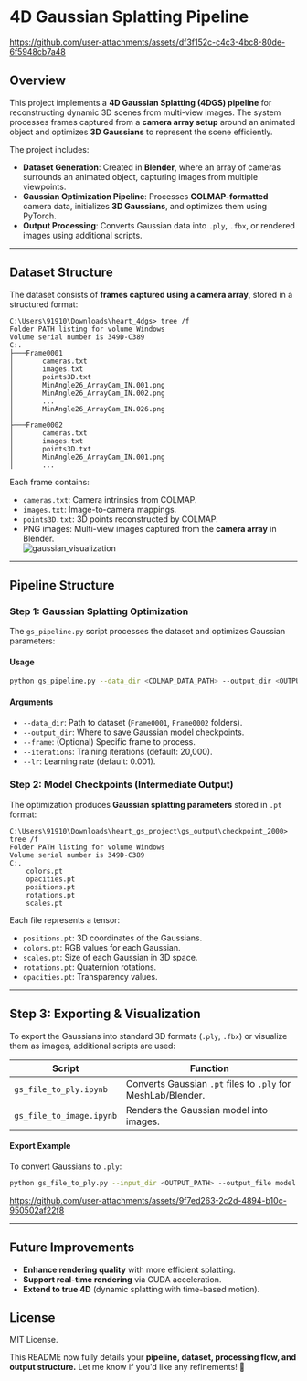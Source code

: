 # **4D Gaussian Splatting Pipeline**  


https://github.com/user-attachments/assets/df3f152c-c4c3-4bc8-80de-6f5948cb7a48


## **Overview**  
This project implements a **4D Gaussian Splatting (4DGS) pipeline** for reconstructing dynamic 3D scenes from multi-view images. The system processes frames captured from a **camera array setup** around an animated object and optimizes **3D Gaussians** to represent the scene efficiently.  

The project includes:  

- **Dataset Generation**: Created in **Blender**, where an array of cameras surrounds an animated object, capturing images from multiple viewpoints.  
- **Gaussian Optimization Pipeline**: Processes **COLMAP-formatted** camera data, initializes **3D Gaussians**, and optimizes them using PyTorch.  
- **Output Processing**: Converts Gaussian data into `.ply`, `.fbx`, or rendered images using additional scripts.  

---

## **Dataset Structure**  
The dataset consists of **frames captured using a camera array**, stored in a structured format:  

```
C:\Users\91910\Downloads\heart_4dgs> tree /f
Folder PATH listing for volume Windows
Volume serial number is 349D-C389
C:.
├───Frame0001
│       cameras.txt
│       images.txt
│       points3D.txt
│       MinAngle26_ArrayCam_IN.001.png
│       MinAngle26_ArrayCam_IN.002.png
│       ...
│       MinAngle26_ArrayCam_IN.026.png
│
├───Frame0002
│       cameras.txt
│       images.txt
│       points3D.txt
│       MinAngle26_ArrayCam_IN.001.png
│       ...
```

Each frame contains:  
- `cameras.txt`: Camera intrinsics from COLMAP.  
- `images.txt`: Image-to-camera mappings.  
- `points3D.txt`: 3D points reconstructed by COLMAP.  
- PNG images: Multi-view images captured from the **camera array** in Blender.  
![gaussian_visualization](https://github.com/user-attachments/assets/0afa4ebb-f741-40c2-8e63-2e066b5537cc)

---

## **Pipeline Structure**  

### **Step 1: Gaussian Splatting Optimization**  
The `gs_pipeline.py` script processes the dataset and optimizes Gaussian parameters:  

#### **Usage**  
```bash
python gs_pipeline.py --data_dir <COLMAP_DATA_PATH> --output_dir <OUTPUT_PATH> --frame Frame0001 --iterations 20000 --lr 0.001
```

#### **Arguments**  
- `--data_dir`: Path to dataset (`Frame0001`, `Frame0002` folders).  
- `--output_dir`: Where to save Gaussian model checkpoints.  
- `--frame`: (Optional) Specific frame to process.  
- `--iterations`: Training iterations (default: 20,000).  
- `--lr`: Learning rate (default: 0.001).  

### **Step 2: Model Checkpoints (Intermediate Output)**  
The optimization produces **Gaussian splatting parameters** stored in `.pt` format:  

```
C:\Users\91910\Downloads\heart_gs_project\gs_output\checkpoint_2000> tree /f
Folder PATH listing for volume Windows
Volume serial number is 349D-C389
C:.
    colors.pt
    opacities.pt
    positions.pt
    rotations.pt
    scales.pt
```

Each file represents a tensor:  
- `positions.pt`: 3D coordinates of the Gaussians.  
- `colors.pt`: RGB values for each Gaussian.  
- `scales.pt`: Size of each Gaussian in 3D space.  
- `rotations.pt`: Quaternion rotations.  
- `opacities.pt`: Transparency values.  

---

## **Step 3: Exporting & Visualization**  
To export the Gaussians into standard 3D formats (`.ply`, `.fbx`) or visualize them as images, additional scripts are used:  

| **Script** | **Function** |
|------------|-------------|
| `gs_file_to_ply.ipynb` | Converts Gaussian `.pt` files to `.ply` for MeshLab/Blender. |
| `gs_file_to_image.ipynb` | Renders the Gaussian model into images. |

#### **Export Example**  
To convert Gaussians to `.ply`:  
```bash
python gs_file_to_ply.py --input_dir <OUTPUT_PATH> --output_file model.ply
```


https://github.com/user-attachments/assets/9f7ed263-2c2d-4894-b10c-950502af22f8


---

## **Future Improvements**  
- **Enhance rendering quality** with more efficient splatting.  
- **Support real-time rendering** via CUDA acceleration.  
- **Extend to true 4D** (dynamic splatting with time-based motion).  

## **License**  
MIT License.  



This README now fully details your **pipeline, dataset, processing flow, and output structure.** Let me know if you'd like any refinements! 🚀
 
